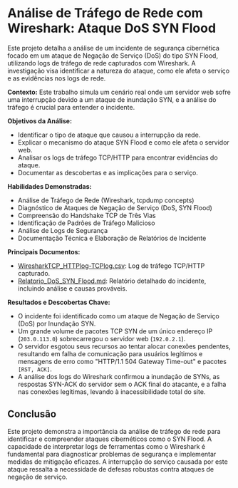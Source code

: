 # Análise de Tráfego de Rede com Wireshark: Ataque DoS SYN Flood

Este projeto detalha a análise de um incidente de segurança cibernética focado em um ataque de Negação de Serviço (DoS) do tipo SYN Flood, utilizando logs de tráfego de rede capturados com Wireshark. A investigação visa identificar a natureza do ataque, como ele afeta o serviço e as evidências nos logs de rede.

**Contexto:** Este trabalho simula um cenário real onde um servidor web sofre uma interrupção devido a um ataque de inundação SYN, e a análise do tráfego é crucial para entender o incidente.

**Objetivos da Análise:**
*   Identificar o tipo de ataque que causou a interrupção da rede.
*   Explicar o mecanismo do ataque SYN Flood e como ele afeta o servidor web.
*   Analisar os logs de tráfego TCP/HTTP para encontrar evidências do ataque.
*   Documentar as descobertas e as implicações para o serviço.

**Habilidades Demonstradas:**
*   Análise de Tráfego de Rede (Wireshark, tcpdump concepts)
*   Diagnóstico de Ataques de Negação de Serviço (DoS, SYN Flood)
*   Compreensão do Handshake TCP de Três Vias
*   Identificação de Padrões de Tráfego Malicioso
*   Análise de Logs de Segurança
*   Documentação Técnica e Elaboração de Relatórios de Incidente

**Principais Documentos:**
*   [WiresharkTCP_HTTPlog-TCPlog.csv](docs/WiresharkTCP_HTTPlog-TCPlog.csv): Log de tráfego TCP/HTTP capturado.
*   [Relatorio_DoS_SYN_Flood.md](docs/Relatorio_DoS_SYN_Flood.md): Relatório detalhado do incidente, incluindo análise e causas prováveis.

**Resultados e Descobertas Chave:**
*   O incidente foi identificado como um ataque de Negação de Serviço (DoS) por Inundação SYN.
*   Um grande volume de pacotes TCP SYN de um único endereço IP (`203.0.113.0`) sobrecarregou o servidor web (`192.0.2.1`).
*   O servidor esgotou seus recursos ao tentar alocar conexões pendentes, resultando em falha de comunicação para usuários legítimos e mensagens de erro como "HTTP/1.1 504 Gateway Time-out" e pacotes `[RST, ACK]`.
*   A análise dos logs do Wireshark confirmou a inundação de SYNs, as respostas SYN-ACK do servidor sem o ACK final do atacante, e a falha nas conexões legítimas, levando à inacessibilidade total do site.

## Conclusão

Este projeto demonstra a importância da análise de tráfego de rede para identificar e compreender ataques cibernéticos como o SYN Flood. A capacidade de interpretar logs de ferramentas como o Wireshark é fundamental para diagnosticar problemas de segurança e implementar medidas de mitigação eficazes. A interrupção do serviço causada por este ataque ressalta a necessidade de defesas robustas contra ataques de negação de serviço.

